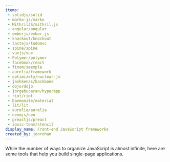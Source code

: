 ```yaml
---
items:
 - solidjs/solid
 - marko-js/marko
 - MithrilJS/mithril.js
 - angular/angular
 - emberjs/ember.js
 - knockout/knockout
 - tastejs/todomvc
 - spine/spine
 - vuejs/vue
 - Polymer/polymer
 - facebook/react
 - finom/seemple
 - aurelia/framework
 - optimizely/nuclear-js
 - jashkenas/backbone
 - dojo/dojo
 - jorgebucaran/hyperapp
 - riot/riot
 - Daemonite/material
 - lit/lit
 - aurelia/aurelia
 - neomjs/neo
 - preactjs/preact
 - ionic-team/stencil
display_name: Front-end JavaScript frameworks
created_by: jonrohan
---
```

While the number of ways to organize JavaScript is almost infinite, here are some tools that help you build single-page applications.
